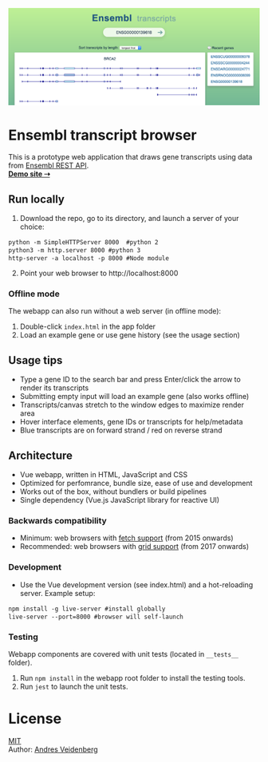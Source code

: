 
![screenshot](screenshot.png)

# Ensembl transcript browser

This is a prototype web application that draws gene transcripts using data from [Ensembl REST API](https://rest.ensembl.org).  
**[Demo site ⇢](https://veidenberg.github.io/ensembl-transcripts/)** 

## Run locally

1) Download the repo, go to its directory, and launch a server of your choice:
```
python -m SimpleHTTPServer 8000  #python 2
python3 -m http.server 8000 #python 3
http-server -a localhost -p 8000 #Node module
```
2) Point your web browser to http://localhost:8000

### Offline mode

The webapp can also run without a web server (in offline mode):
1) Double-click `index.html` in the app folder
2) Load an example gene or use gene history (see the usage section)

## Usage tips

- Type a gene ID to the search bar and press Enter/click the arrow to render its transcripts
- Submitting empty input will load an example gene (also works offline)
- Transcripts/canvas stretch to the window edges to maximize render area
- Hover interface elements, gene IDs or transcripts for help/metadata
- Blue transcripts are on forward strand / red on reverse strand

## Architecture

- Vue webapp, written in HTML, JavaScript and CSS
- Optimized for perfomrance, bundle size, ease of use and development
- Works out of the box, without bundlers or build pipelines
- Single dependency (Vue.js JavaScript library for reactive UI)

### Backwards compatibility

- Minimum: web browsers with [fetch support](https://caniuse.com/fetch) (from 2015 onwards)
- Recommended: web browsers with [grid support](https://caniuse.com/css-grid) (from 2017 onwards)

### Development

- Use the Vue development version (see index.html) and a hot-reloading server.
Example setup:
```
npm install -g live-server #install globally
live-server --port=8000 #browser will self-launch
```

### Testing

Webapp components are covered with unit tests (located in `__tests__` folder).
1) Run `npm install` in the webapp root folder to install the testing tools.
2) Run `jest` to launch the unit tests.

# License

[MIT](https://opensource.org/licenses/MIT)  
Author: [Andres Veidenberg](https://www.linkedin.com/in/aveidenberg/)